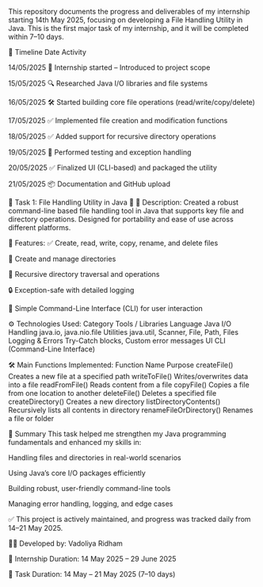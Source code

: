 This repository documents the progress and deliverables of my internship starting 14th May 2025, focusing on developing a File Handling Utility in Java. This is the first major task of my internship, and it will be completed within 7–10 days.

📅 Timeline
Date	Activity

14/05/2025	📌 Internship started – Introduced to project scope

15/05/2025	🔍 Researched Java I/O libraries and file systems

16/05/2025	🛠️ Started building core file operations (read/write/copy/delete)

17/05/2025	✅ Implemented file creation and modification functions

18/05/2025	✅ Added support for recursive directory operations

19/05/2025	🧪 Performed testing and exception handling

20/05/2025	✅ Finalized UI (CLI-based) and packaged the utility

21/05/2025	📦 Documentation and GitHub upload

🔧 Task 1: File Handling Utility in Java 📁
📝 Description:
Created a robust command-line based file handling tool in Java that supports key file and directory operations. Designed for portability and ease of use across different platforms.

📌 Features:
✅ Create, read, write, copy, rename, and delete files

📂 Create and manage directories

🔁 Recursive directory traversal and operations

🔒 Exception-safe with detailed logging

🧪 Simple Command-Line Interface (CLI) for user interaction

⚙️ Technologies Used:
Category	Tools / Libraries
Language	Java
I/O Handling	java.io, java.nio.file
Utilities	java.util, Scanner, File, Path, Files
Logging & Errors	Try-Catch blocks, Custom error messages
UI	CLI (Command-Line Interface)

🛠️ Main Functions Implemented:
Function Name	Purpose
createFile()	Creates a new file at a specified path
writeToFile()	Writes/overwrites data into a file
readFromFile()	Reads content from a file
copyFile()	Copies a file from one location to another
deleteFile()	Deletes a specified file
createDirectory()	Creates a new directory
listDirectoryContents()	Recursively lists all contents in directory
renameFileOrDirectory()	Renames a file or folder

🚀 Summary
This task helped me strengthen my Java programming fundamentals and enhanced my skills in:

Handling files and directories in real-world scenarios

Using Java’s core I/O packages efficiently

Building robust, user-friendly command-line tools

Managing error handling, logging, and edge cases

✅ This project is actively maintained, and progress was tracked daily from 14–21 May 2025.

👨‍💻 Developed by: Vadoliya Ridham

📅 Internship Duration: 14 May 2025 – 29 June 2025

📁 Task Duration: 14 May – 21 May 2025 (7–10 days)
